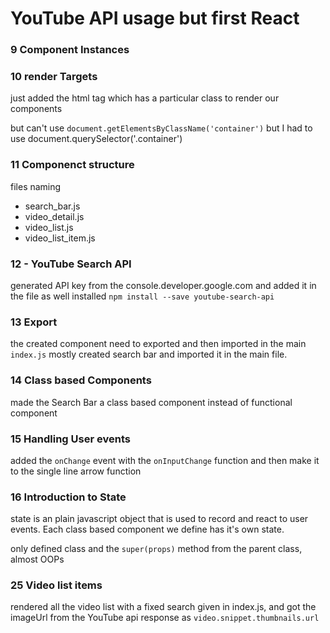 # YouTube API usage but first React
 
 ### 9 Component Instances

 ### 10 render Targets
 just added the html tag which has a particular class to render our components

 but can't use `document.getElementsByClassName('container')` but I had to use document.querySelector('.container')

 ### 11 Componenct structure
 files naming
  - search_bar.js
  - video_detail.js
  - video_list.js
  - video_list_item.js

 ### 12 - YouTube Search API
   generated API key from the console.developer.google.com 
   and added it in the file
   as well installed `npm install --save youtube-search-api`

 ### 13 Export
  the created component need to exported and then imported in the main `index.js`
  mostly created search bar and imported it in the main file.

 ### 14 Class based Components
  made the Search Bar a class based component instead of functional component

### 15 Handling User events
  added the `onChange` event with the `onInputChange` function and then make it to the single line arrow function

### 16 Introduction to State
  state is an plain javascript object that is used to record and react to user events. Each class based component we define has it's own state.
  
  only defined class and the `super(props)` method from the parent class, almost OOPs

### 25 Video list items
  rendered all the video list with a fixed search given in index.js, and got the imageUrl from the YouTube api response as `video.snippet.thumbnails.url`